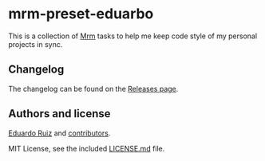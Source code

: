 # mrm-preset-eduarbo

This is a collection of [Mrm](https://github.com/sapegin/mrm) tasks to help me keep code style of my personal projects in sync.

## Changelog

The changelog can be found on the [Releases page](https://github.com/eduarbo/mrm-preset-eduarbo/releases).

## Authors and license

[Eduardo Ruiz](https://eduarbo.com/) and [contributors](https://github.com/eduarbo/mrm-preset-eduarbo/graphs/contributors).

MIT License, see the included [LICENSE.md](LICENSE.md) file.
